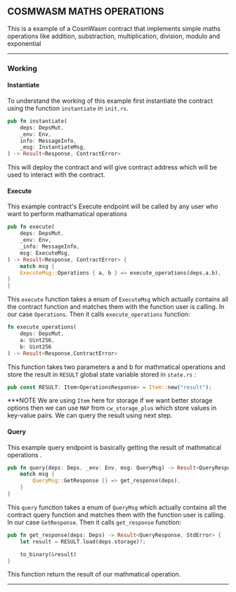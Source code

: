 ## COSMWASM MATHS OPERATIONS

This is a  example of a CosmWasm contract that implements simple maths operations like addition, substraction, multiplication, division, modulo and exponential

---

### Working

#### Instantiate

To understand the working of this example first instantiate the contract using the function `instantiate` in `init.rs`.

```rust
pub fn instantiate(
    deps: DepsMut,
    _env: Env,
    info: MessageInfo,
    _msg: InstantiateMsg,
) -> Result<Response, ContractError>
```

This will deploy the contract and will give contract address which will be used to interact with the contract.

#### Execute

This example contract's Execute endpoint will be called by any user who want to perform mathamatical operations

```rust
pub fn execute(
    deps: DepsMut,
    _env: Env,
    _info: MessageInfo,
    msg: ExecuteMsg,
) -> Result<Response, ContractError> {
    match msg {
    ExecuteMsg::Operations { a, b } => execute_operations(deps,a,b),
}
}
```
This `execute` function takes a enum of `ExecuteMsg` which actually contains all the contract function and matches them with the function user is calling. In our case `Operations`. Then it calls `execute_operations` function:

```rust
fn execute_operations(
    deps: DepsMut,
    a: Uint256,
    b: Uint256
) -> Result<Response,ContractError>
```

This function takes two parameters a and b for mathmatical operations and store the result in `RESULT` global state variable stored in `state.rs` :

```rust
pub const RESULT: Item<OperationsResponse> = Item::new("result");
```

***NOTE  We are using `Item` here for storage if we want better storage options then we can use `MAP` from `cw_storage_plus` which store values in key-value pairs.
We can query the result using next step.

#### Query

This example query endpoint is basically getting the result  of mathmatical operations  .

```rust
pub fn query(deps: Deps, _env: Env, msg: QueryMsg) -> Result<QueryResponse, StdError> {
    match msg {
        QueryMsg::GetResponse {} => get_response(deps),
    }
}
```
This `query` function takes a enum of `QueryMsg` which actually contains all the contract query function and matches them with the function user is calling. In our case `GetResponse`. Then it calls `get_response` function:

```rust
pub fn get_response(deps: Deps) -> Result<QueryResponse, StdError> {
    let result = RESULT.load(deps.storage)?;

    to_binary(&result)
}
```
 This function return the result of our mathmatical operation.

---

